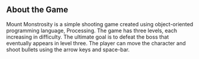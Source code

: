 ## About the Game
Mount Monstrosity is a simple shooting game created using object-oriented programming language, Processing. 
The game has three levels, each increasing in difficulty. The ultimate goal is to defeat the boss that eventually appears in level three. The player can move the character and shoot bullets using the arrow keys and space-bar.
